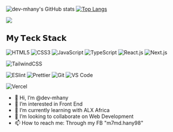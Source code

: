 ![dev-mhany's GitHub stats](https://github-readme-stats.vercel.app/api?username=dev-mhany&show_icons=true&theme=transparent)
[![Top Langs](https://github-readme-stats.vercel.app/api/top-langs/?username=dev-mhany&layout=donut)](https://github.com/anuraghazra/github-readme-stats)

  <img src ="https://github-readme-streak-stats.herokuapp.com?user=dev-mhany&theme=darcula&hide_border=true&background=FFFFFF00">

  ## 𝗠𝘆 𝗧𝗲𝗰𝗸 𝗦𝘁𝗮𝗰𝗸

![HTML5](https://img.shields.io/badge/-HTML5-%23E44D27?style=flat-square&logo=html5&logoColor=ffffff)
![CSS3](https://img.shields.io/badge/-CSS3-%231572B6?style=flat-square&logo=css3)
![JavaScript](https://img.shields.io/badge/-JavaScript-%23F7DF1C?style=flat-square&logo=javascript&logoColor=000000&labelColor=%23F7DF1C&color=%23FFCE5A)
![TypeScript](https://img.shields.io/badge/-TypeScript-007ACC?style=flat-square&logo=typescript&logoColor=white)
![React.js](https://img.shields.io/badge/-React.js-%23282C34?style=flat-square&logo=react)
![Next.js](https://img.shields.io/badge/-Next.js-%23000000?style=flat-square&logo=nextdotjs)

![TailwindCSS](https://img.shields.io/badge/-TailwindCSS-%231a202c?style=flat-square&logo=tailwind-css)

![ESlint](https://img.shields.io/badge/-ESLint-%234B32C3?style=flat-square&logo=eslint)
![Prettier](https://img.shields.io/badge/-Prettier-%23F7B93E?style=flat-square&logo=prettier&logoColor=ffffff)
![Git](https://img.shields.io/badge/-Git-%23F05032?style=flat-square&logo=git&logoColor=%23ffffff)
![VS Code](https://img.shields.io/badge/-VSCode-%23007ACC?style=flat-square&logo=visual-studio-code)

![Vercel](https://img.shields.io/badge/-Vercel-%23ffffff?style=flat-square&logo=vercel&logoColor=000000)


- 👋 Hi, I’m @dev-mhany
- 👀 I’m interested in Front End 
- 🌱 I’m currently learning with ALX Africa
- 💞️ I’m looking to collaborate on Web Development
- 📫 How to reach me: Through my FB "m7md.hany98"

<!---
dev-mhany/dev-mhany is a ✨ special ✨ repository because its `README.md` (this file) appears on your GitHub profile.
You can click the Preview link to take a look at your changes.
--->
